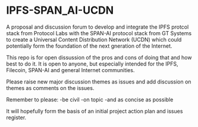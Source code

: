 # IPFS-SPAN_AI-UCDN
A proposal and discussion forum to develop and integrate the IPFS protcol stack from Protocol Labs with the SPAN-AI protocol stack from GT Systems to create a Universal Content Distribution Network (UCDN) which could potentially form the foundation of the next gneration of the Internet.

This repo is for open dissussion of the pros and cons of doing that and how best to do it. It is open to anyone, but especially intended for the IPFS, Filecoin, SPAN-AI and general Internet communities. 

Please raise new major discussion themes as issues and add discussion on themes as comments on the issues.

Remember to please:
-be civil
-on topic
-and as concise as possible

It will hopefully form the basis of an initial project action plan and issues register.
